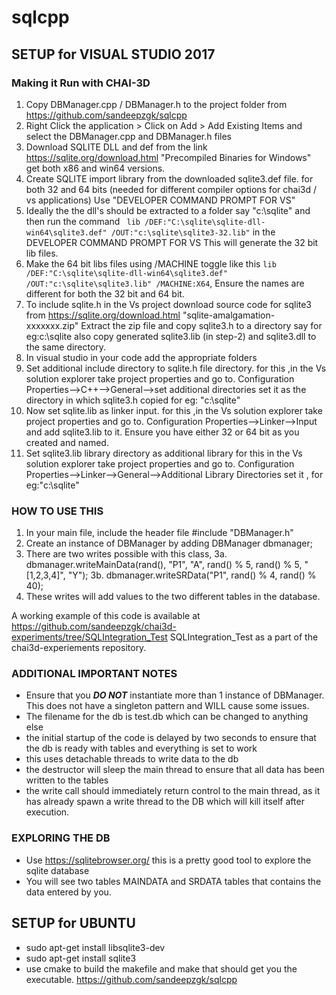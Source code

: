 # sqlcpp


## SETUP for VISUAL STUDIO 2017 ##


### Making it Run with CHAI-3D ###
1. Copy DBManager.cpp / DBManager.h to the project folder from https://github.com/sandeepzgk/sqlcpp
2. Right Click the application > Click on Add > Add Existing Items and select the DBManager.cpp and DBManager.h files
3. Download SQLITE DLL and def from the link https://sqlite.org/download.html "Precompiled Binaries for Windows" get both x86 and win64 versions.
4. Create SQLITE import library from the downloaded sqlite3.def file. for both 32 and 64 bits (needed for different compiler options for chai3d / vs applications) Use "DEVELOPER COMMAND PROMPT FOR VS"
5. Ideally the the dll's should be extracted to a folder say "c:\sqlite" and then run the command  ```  lib /DEF:"C:\sqlite\sqlite-dll-win64\sqlite3.def" /OUT:"c:\sqlite\sqlite3-32.lib" ```  in the DEVELOPER COMMAND PROMPT FOR VS  This will generate the 32 bit lib files.
6. Make the 64 bit libs files using /MACHINE toggle like this ``` lib /DEF:"C:\sqlite\sqlite-dll-win64\sqlite3.def" /OUT:"c:\sqlite\sqlite3.lib" /MACHINE:X64 ```, Ensure the names are different for both the 32 bit and 64 bit.
7. To include sqlite.h in the Vs project download source code for sqlite3 from https://sqlite.org/download.html "sqlite-amalgamation-xxxxxxx.zip"
Extract the zip file and copy sqlite3.h to a directory say for eg:c:\sqlite
also copy generated sqlite3.lib (in step-2) and sqlite3.dll to the same directory.
8. In visual studio in your code add the appropriate folders
9. Set additional include directory to sqlite.h file directory.
for this ,in the Vs solution explorer take project properties and go to.
Configuration Properties–>C++–>General–>set additional directories
set it as the directory in which sqlite3.h copied for eg: "c:\sqlite"
10. Now set sqlite.lib as linker input. for this ,in the Vs solution explorer take project properties and go to.
Configuration Properties–>Linker–>Input and add sqlite3.lib to it. Ensure you have either 32 or 64 bit as you created and named.
11. Set sqlite3.lib library directory as additional library
for this in the Vs solution explorer take project properties and go to.
Configuration Properties–>Linker–>General–>Additional Library Directories
set it , for eg:"c:\sqlite"


### HOW TO USE THIS ###
1. In your main file, include the header file #include "DBManager.h"
2. Create an instance of DBManager by adding 	DBManager dbmanager;
3. There are two writes possible with this class,
3a. dbmanager.writeMainData(rand(), "P1", "A", rand() % 5, rand() % 5, "[1,2,3,4]", "Y");
3b. dbmanager.writeSRData("P1", rand() % 4, rand() % 40);
4. These writes will add values to the two different tables in the database. 

A working example of this code is available at https://github.com/sandeepzgk/chai3d-experiments/tree/SQLIntegration_Test SQLIntegration_Test as a part of the chai3d-experiements repository.


### ADDITIONAL IMPORTANT NOTES ###
* Ensure that you ***DO NOT*** instantiate more than 1 instance of DBManager. This does not have a singleton pattern and WILL cause some issues.
* The filename for the db is test.db which can be changed to anything else
* the initial startup of the code is delayed by two seconds to ensure that the db is ready with tables and everything is set to work
* this uses detachable threads to write data to the db
* the destructor will sleep the main thread to ensure that all data has been written to the tables
* the write call should immediately return control to the main thread, as it has already spawn a write thread to the DB which will kill itself after execution.

### EXPLORING THE DB ###
* Use https://sqlitebrowser.org/ this is a pretty good tool to explore the sqlite database 
* You will see two tables MAINDATA and SRDATA tables that contains the data entered by you.


## SETUP for UBUNTU ##
* sudo apt-get install libsqlite3-dev
* sudo apt-get install sqlite3
* use cmake to build the makefile and make that should get you the executable. 
https://github.com/sandeepzgk/sqlcpp 
